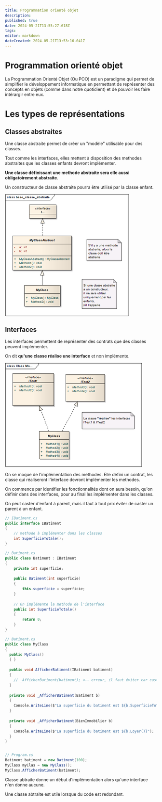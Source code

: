 ```yaml
---
title: Programmation orienté objet
description: 
published: true
date: 2024-05-21T13:55:27.618Z
tags: 
editor: markdown
dateCreated: 2024-05-21T13:53:16.041Z
---
```


# Programmation orienté objet

La Programmation Orienté Objet (Ou POO) est un paradigme qui permet de simplifier le développement informatique en permettant de représenter des concepts en objets (comme dans notre quotidient) et de pouvoir les faire intérargir entre eux.

# Les types de représentations

## Classes abstraites

Une classe abstraite permet de créer un "modèle" utilisable pour des classes.

Tout comme les interfaces, elles mettent à disposition des methodes abstraites que les classes enfants devront implémenter.

**Une classe définissant une methode abstraite sera elle aussi obligatoirement abstraite**.

Un constructeur de classe abstraite pourra être utilisé par la classe enfant.

![nifkikdpszghaqll-classe-abstraite-base.png](/numerique/programmation/nifkikdpszghaqll-classe-abstraite-base.png)

## Interfaces

Les interfaces permettent de représenter des contrats que des classes peuvent implémenter.

On dit **qu'une classe réalise une interface** et non implémente.

![dui9rurerp749ivf-interface-base.png](/numerique/programmation/dui9rurerp749ivf-interface-base.png)

On se moque de l'implémentation des methodes. Elle défini un contrat, les classe qui réaliseront l'interface devront implémenter les methodes.

On commence par identifier les fonctionnalités dont on aura besoin, qu'on définir dans des interfaces, pour au final les implémenter dans les classes.

On peut caster d'enfant à parent, mais il faut à tout prix éviter de caster un parent à un enfant.

```c#
// IBatiment.cs
public interface IBatiment
{
	// methode à implémenter dans les classes
	int SuperficieTotale();
}
```

```c#
// Batiment.cs
public class Batiment : IBatiment
{
	private int superficie;
    
    public Batiment(int superficie)
    {
    	this.superficie = superficie;
    }
    
    // On implémente la methode de l'interface
    public int SuperficieTotale()
    {
    	return 0;
    }
}
```

```c#
// Batiment.cs
public class MyClass
{
  public MyClass()
  { }
    
  public void AfficherBatiment(IBatiment batiment)
  {
    // _AfficherBatiment(batiment); <-- erreur, il faut éviter car cast de parent à enfant
  }
  
  private void _AfficherBatiment(Batiment b)
  {
    Console.WriteLine($"La superficie du batiment est ${b.SuperficieTotale()}");
  }
  
  private void _AfficherBatiment(BienImmobilier b)
  {
    Console.WriteLine($"La superficie du batiment est ${b.Loyer()}");
  }
}
```

```c#

```

```c#
// Program.cs
Batiment batiment = new Batiment(100);
MyClass myClas = new MyClass();
MyClass.AfficherBatiment(batiment);
```

Classe abtraite donne un début d'implémentation alors qu'une interface n'en donne aucune.

Une classe abtraite est utile lorsque du code est redondant.